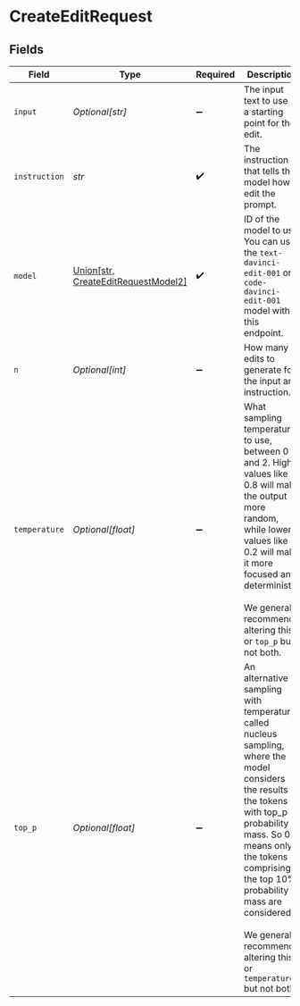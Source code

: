 # CreateEditRequest


## Fields

| Field                                                                                                                                                                                                                                                                                                             | Type                                                                                                                                                                                                                                                                                                              | Required                                                                                                                                                                                                                                                                                                          | Description                                                                                                                                                                                                                                                                                                       | Example                                                                                                                                                                                                                                                                                                           |
| ----------------------------------------------------------------------------------------------------------------------------------------------------------------------------------------------------------------------------------------------------------------------------------------------------------------- | ----------------------------------------------------------------------------------------------------------------------------------------------------------------------------------------------------------------------------------------------------------------------------------------------------------------- | ----------------------------------------------------------------------------------------------------------------------------------------------------------------------------------------------------------------------------------------------------------------------------------------------------------------- | ----------------------------------------------------------------------------------------------------------------------------------------------------------------------------------------------------------------------------------------------------------------------------------------------------------------- | ----------------------------------------------------------------------------------------------------------------------------------------------------------------------------------------------------------------------------------------------------------------------------------------------------------------- |
| `input`                                                                                                                                                                                                                                                                                                           | *Optional[str]*                                                                                                                                                                                                                                                                                                   | :heavy_minus_sign:                                                                                                                                                                                                                                                                                                | The input text to use as a starting point for the edit.                                                                                                                                                                                                                                                           | What day of the wek is it?                                                                                                                                                                                                                                                                                        |
| `instruction`                                                                                                                                                                                                                                                                                                     | *str*                                                                                                                                                                                                                                                                                                             | :heavy_check_mark:                                                                                                                                                                                                                                                                                                | The instruction that tells the model how to edit the prompt.                                                                                                                                                                                                                                                      | Fix the spelling mistakes.                                                                                                                                                                                                                                                                                        |
| `model`                                                                                                                                                                                                                                                                                                           | [Union[str, CreateEditRequestModel2]](../../models/shared/createeditrequestmodel.md)                                                                                                                                                                                                                              | :heavy_check_mark:                                                                                                                                                                                                                                                                                                | ID of the model to use. You can use the `text-davinci-edit-001` or `code-davinci-edit-001` model with this endpoint.                                                                                                                                                                                              | text-davinci-edit-001                                                                                                                                                                                                                                                                                             |
| `n`                                                                                                                                                                                                                                                                                                               | *Optional[int]*                                                                                                                                                                                                                                                                                                   | :heavy_minus_sign:                                                                                                                                                                                                                                                                                                | How many edits to generate for the input and instruction.                                                                                                                                                                                                                                                         | 1                                                                                                                                                                                                                                                                                                                 |
| `temperature`                                                                                                                                                                                                                                                                                                     | *Optional[float]*                                                                                                                                                                                                                                                                                                 | :heavy_minus_sign:                                                                                                                                                                                                                                                                                                | What sampling temperature to use, between 0 and 2. Higher values like 0.8 will make the output more random, while lower values like 0.2 will make it more focused and deterministic.<br/><br/>We generally recommend altering this or `top_p` but not both.<br/>                                                  | 1                                                                                                                                                                                                                                                                                                                 |
| `top_p`                                                                                                                                                                                                                                                                                                           | *Optional[float]*                                                                                                                                                                                                                                                                                                 | :heavy_minus_sign:                                                                                                                                                                                                                                                                                                | An alternative to sampling with temperature, called nucleus sampling, where the model considers the results of the tokens with top_p probability mass. So 0.1 means only the tokens comprising the top 10% probability mass are considered.<br/><br/>We generally recommend altering this or `temperature` but not both.<br/> | 1                                                                                                                                                                                                                                                                                                                 |